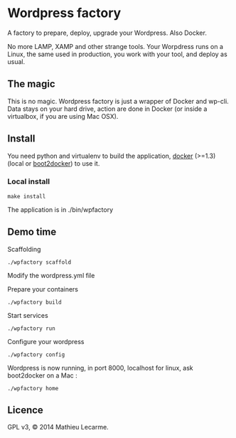 Wordpress factory
=================

A factory to prepare, deploy, upgrade your Wordpress.
Also Docker.

No more LAMP, XAMP and other strange tools.
Your Worpdress runs on a Linux, the same used in production, you work with your tool, and deploy as usual.

The magic
---------

This is no magic. Wordpress factory is just a wrapper of Docker and wp-cli.
Data stays on your hard drive, action are done in Docker (or inside a virtualbox, if you are using Mac OSX).

Install
-------

You need python and virtualenv to build the application,
[docker](https://www.docker.com/) (>=1.3) (local or [boot2docker](http://boot2docker.io/)) to use it.

### Local install

    make install

The application is in ./bin/wpfactory

Demo time
---------

Scaffolding

    ./wpfactory scaffold

Modify the wordpress.yml file

Prepare your containers

    ./wpfactory build

Start services

    ./wpfactory run

Configure your wordpress

    ./wpfactory config

Wordpress is now running, in port 8000, localhost for linux, ask boot2docker on a Mac :

    ./wpfactory home

Licence
-------

GPL v3, © 2014 Mathieu Lecarme.
